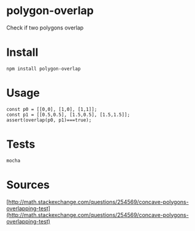 # polygon-overlap

Check if two polygons overlap

# Install
`npm install polygon-overlap`

# Usage
```
const p0 = [[0,0], [1,0], [1,1]];
const p1 = [[0.5,0.5], [1.5,0.5], [1.5,1.5]];
assert(overlap(p0, p1)===true);
```

# Tests
`mocha`

# Sources
[http://math.stackexchange.com/questions/254569/concave-polygons-overlapping-test](http://math.stackexchange.com/questions/254569/concave-polygons-overlapping-test)
